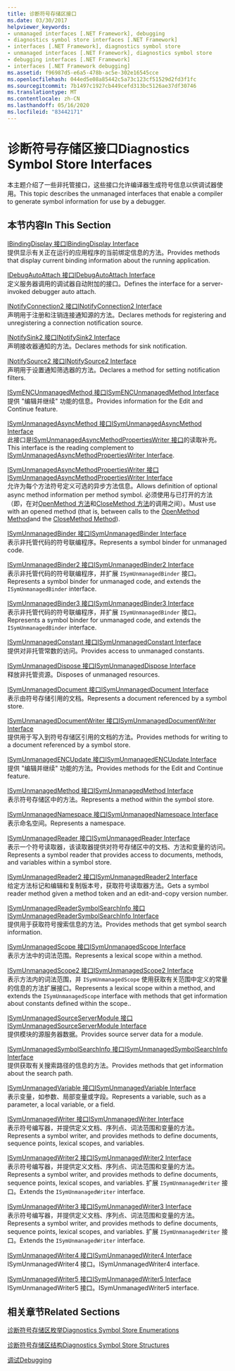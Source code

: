 ```yaml
---
title: 诊断符号存储区接口
ms.date: 03/30/2017
helpviewer_keywords:
- unmanaged interfaces [.NET Framework], debugging
- diagnostics symbol store interfaces [.NET Framework]
- interfaces [.NET Framework], diagnostics symbol store
- unmanaged interfaces [.NET Framework], diagnostics symbol store
- debugging interfaces [.NET Framework]
- interfaces [.NET Framework debugging]
ms.assetid: f96987d5-e6a5-478b-ac5e-302e16545cce
ms.openlocfilehash: 044ed5e08a85442c5a73c123cf51529d2fd3f1fc
ms.sourcegitcommit: 7b1497c1927cb449cefd313bc5126ae37df30746
ms.translationtype: MT
ms.contentlocale: zh-CN
ms.lasthandoff: 05/16/2020
ms.locfileid: "83442171"
---
```

# <a name="diagnostics-symbol-store-interfaces"></a><span data-ttu-id="46dbb-102">诊断符号存储区接口</span><span class="sxs-lookup"><span data-stu-id="46dbb-102">Diagnostics Symbol Store Interfaces</span></span>
<span data-ttu-id="46dbb-103">本主题介绍了一些非托管接口，这些接口允许编译器生成符号信息以供调试器使用。</span><span class="sxs-lookup"><span data-stu-id="46dbb-103">This topic describes the unmanaged interfaces that enable a compiler to generate symbol information for use by a debugger.</span></span>  
  
## <a name="in-this-section"></a><span data-ttu-id="46dbb-104">本节内容</span><span class="sxs-lookup"><span data-stu-id="46dbb-104">In This Section</span></span>  
 [<span data-ttu-id="46dbb-105">IBindingDisplay 接口</span><span class="sxs-lookup"><span data-stu-id="46dbb-105">IBindingDisplay Interface</span></span>](ibindingdisplay-interface.md)  
 <span data-ttu-id="46dbb-106">提供显示有关正在运行的应用程序的当前绑定信息的方法。</span><span class="sxs-lookup"><span data-stu-id="46dbb-106">Provides methods that display current binding information about the running application.</span></span>  
  
 [<span data-ttu-id="46dbb-107">IDebugAutoAttach 接口</span><span class="sxs-lookup"><span data-stu-id="46dbb-107">IDebugAutoAttach Interface</span></span>](idebugautoattach-interface.md)  
 <span data-ttu-id="46dbb-108">定义服务器调用的调试器自动附加的接口。</span><span class="sxs-lookup"><span data-stu-id="46dbb-108">Defines the interface for a server-invoked debugger auto attach.</span></span>  
  
 [<span data-ttu-id="46dbb-109">INotifyConnection2 接口</span><span class="sxs-lookup"><span data-stu-id="46dbb-109">INotifyConnection2 Interface</span></span>](inotifyconnection2-interface.md)  
 <span data-ttu-id="46dbb-110">声明用于注册和注销连接通知源的方法。</span><span class="sxs-lookup"><span data-stu-id="46dbb-110">Declares methods for registering and unregistering a connection notification source.</span></span>  
  
 [<span data-ttu-id="46dbb-111">INotifySink2 接口</span><span class="sxs-lookup"><span data-stu-id="46dbb-111">INotifySink2 Interface</span></span>](inotifysink2-interface.md)  
 <span data-ttu-id="46dbb-112">声明接收器通知的方法。</span><span class="sxs-lookup"><span data-stu-id="46dbb-112">Declares methods for sink notification.</span></span>  
  
 [<span data-ttu-id="46dbb-113">INotifySource2 接口</span><span class="sxs-lookup"><span data-stu-id="46dbb-113">INotifySource2 Interface</span></span>](inotifysource2-interface.md)  
 <span data-ttu-id="46dbb-114">声明用于设置通知筛选器的方法。</span><span class="sxs-lookup"><span data-stu-id="46dbb-114">Declares a method for setting notification filters.</span></span>  
  
 [<span data-ttu-id="46dbb-115">ISymENCUnmanagedMethod 接口</span><span class="sxs-lookup"><span data-stu-id="46dbb-115">ISymENCUnmanagedMethod Interface</span></span>](isymencunmanagedmethod-interface.md)  
 <span data-ttu-id="46dbb-116">提供 "编辑并继续" 功能的信息。</span><span class="sxs-lookup"><span data-stu-id="46dbb-116">Provides information for the Edit and Continue feature.</span></span>  
  
 [<span data-ttu-id="46dbb-117">ISymUnmanagedAsyncMethod 接口</span><span class="sxs-lookup"><span data-stu-id="46dbb-117">ISymUnmanagedAsyncMethod Interface</span></span>](isymunmanagedasyncmethod-interface.md)  
 <span data-ttu-id="46dbb-118">此接口是[ISymUnmanagedAsyncMethodPropertiesWriter 接口](isymunmanagedasyncmethodpropertieswriter-interface.md)的读取补充。</span><span class="sxs-lookup"><span data-stu-id="46dbb-118">This interface is the reading complement to [ISymUnmanagedAsyncMethodPropertiesWriter Interface](isymunmanagedasyncmethodpropertieswriter-interface.md).</span></span>  
  
 [<span data-ttu-id="46dbb-119">ISymUnmanagedAsyncMethodPropertiesWriter 接口</span><span class="sxs-lookup"><span data-stu-id="46dbb-119">ISymUnmanagedAsyncMethodPropertiesWriter Interface</span></span>](isymunmanagedasyncmethodpropertieswriter-interface.md)  
 <span data-ttu-id="46dbb-120">允许为每个方法符号定义可选的异步方法信息。</span><span class="sxs-lookup"><span data-stu-id="46dbb-120">Allows definition of optional async method information per method symbol.</span></span> <span data-ttu-id="46dbb-121">必须使用与已打开的方法（即，在对[OpenMethod 方法](../../../../docs/framework/unmanaged-api/diagnostics/isymunmanagedwriter-openmethod-method.md)和[CloseMethod 方法](isymunmanagedwriter-closemethod-method.md)的调用之间）。</span><span class="sxs-lookup"><span data-stu-id="46dbb-121">Must use with an opened method (that is, between calls to the [OpenMethod Method](../../../../docs/framework/unmanaged-api/diagnostics/isymunmanagedwriter-openmethod-method.md)and the [CloseMethod Method](isymunmanagedwriter-closemethod-method.md)).</span></span>  
  
 [<span data-ttu-id="46dbb-122">ISymUnmanagedBinder 接口</span><span class="sxs-lookup"><span data-stu-id="46dbb-122">ISymUnmanagedBinder Interface</span></span>](isymunmanagedbinder-interface.md)  
 <span data-ttu-id="46dbb-123">表示非托管代码的符号联编程序。</span><span class="sxs-lookup"><span data-stu-id="46dbb-123">Represents a symbol binder for unmanaged code.</span></span>  
  
 [<span data-ttu-id="46dbb-124">ISymUnmanagedBinder2 接口</span><span class="sxs-lookup"><span data-stu-id="46dbb-124">ISymUnmanagedBinder2 Interface</span></span>](isymunmanagedbinder2-interface.md)  
 <span data-ttu-id="46dbb-125">表示非托管代码的符号联编程序，并扩展 `ISymUnmanagedBinder` 接口。</span><span class="sxs-lookup"><span data-stu-id="46dbb-125">Represents a symbol binder for unmanaged code, and extends the `ISymUnmanagedBinder` interface.</span></span>  
  
 [<span data-ttu-id="46dbb-126">ISymUnmanagedBinder3 接口</span><span class="sxs-lookup"><span data-stu-id="46dbb-126">ISymUnmanagedBinder3 Interface</span></span>](isymunmanagedbinder3-interface.md)  
 <span data-ttu-id="46dbb-127">表示非托管代码的符号联编程序，并扩展 `ISymUnmanagedBinder` 接口。</span><span class="sxs-lookup"><span data-stu-id="46dbb-127">Represents a symbol binder for unmanaged code, and extends the `ISymUnmanagedBinder` interface.</span></span>  
  
 [<span data-ttu-id="46dbb-128">ISymUnmanagedConstant 接口</span><span class="sxs-lookup"><span data-stu-id="46dbb-128">ISymUnmanagedConstant Interface</span></span>](isymunmanagedconstant-interface.md)  
 <span data-ttu-id="46dbb-129">提供对非托管常数的访问。</span><span class="sxs-lookup"><span data-stu-id="46dbb-129">Provides access to unmanaged constants.</span></span>  
  
 [<span data-ttu-id="46dbb-130">ISymUnmanagedDispose 接口</span><span class="sxs-lookup"><span data-stu-id="46dbb-130">ISymUnmanagedDispose Interface</span></span>](isymunmanageddispose-interface.md)  
 <span data-ttu-id="46dbb-131">释放非托管资源。</span><span class="sxs-lookup"><span data-stu-id="46dbb-131">Disposes of unmanaged resources.</span></span>  
  
 [<span data-ttu-id="46dbb-132">ISymUnmanagedDocument 接口</span><span class="sxs-lookup"><span data-stu-id="46dbb-132">ISymUnmanagedDocument Interface</span></span>](isymunmanageddocument-interface.md)  
 <span data-ttu-id="46dbb-133">表示由符号存储引用的文档。</span><span class="sxs-lookup"><span data-stu-id="46dbb-133">Represents a document referenced by a symbol store.</span></span>  
  
 [<span data-ttu-id="46dbb-134">ISymUnmanagedDocumentWriter 接口</span><span class="sxs-lookup"><span data-stu-id="46dbb-134">ISymUnmanagedDocumentWriter Interface</span></span>](isymunmanageddocumentwriter-interface.md)  
 <span data-ttu-id="46dbb-135">提供用于写入到符号存储区引用的文档的方法。</span><span class="sxs-lookup"><span data-stu-id="46dbb-135">Provides methods for writing to a document referenced by a symbol store.</span></span>  
  
 [<span data-ttu-id="46dbb-136">ISymUnmanagedENCUpdate 接口</span><span class="sxs-lookup"><span data-stu-id="46dbb-136">ISymUnmanagedENCUpdate Interface</span></span>](isymunmanagedencupdate-interface.md)  
 <span data-ttu-id="46dbb-137">提供 "编辑并继续" 功能的方法。</span><span class="sxs-lookup"><span data-stu-id="46dbb-137">Provides methods for the Edit and Continue feature.</span></span>  
  
 [<span data-ttu-id="46dbb-138">ISymUnmanagedMethod 接口</span><span class="sxs-lookup"><span data-stu-id="46dbb-138">ISymUnmanagedMethod Interface</span></span>](isymunmanagedmethod-interface.md)  
 <span data-ttu-id="46dbb-139">表示符号存储区中的方法。</span><span class="sxs-lookup"><span data-stu-id="46dbb-139">Represents a method within the symbol store.</span></span>  
  
 [<span data-ttu-id="46dbb-140">ISymUnmanagedNamespace 接口</span><span class="sxs-lookup"><span data-stu-id="46dbb-140">ISymUnmanagedNamespace Interface</span></span>](isymunmanagednamespace-interface.md)  
 <span data-ttu-id="46dbb-141">表示命名空间。</span><span class="sxs-lookup"><span data-stu-id="46dbb-141">Represents a namespace.</span></span>  
  
 [<span data-ttu-id="46dbb-142">ISymUnmanagedReader 接口</span><span class="sxs-lookup"><span data-stu-id="46dbb-142">ISymUnmanagedReader Interface</span></span>](isymunmanagedreader-interface.md)  
 <span data-ttu-id="46dbb-143">表示一个符号读取器，该读取器提供对符号存储区中的文档、方法和变量的访问。</span><span class="sxs-lookup"><span data-stu-id="46dbb-143">Represents a symbol reader that provides access to documents, methods, and variables within a symbol store.</span></span>  
  
 [<span data-ttu-id="46dbb-144">ISymUnmanagedReader2 接口</span><span class="sxs-lookup"><span data-stu-id="46dbb-144">ISymUnmanagedReader2 Interface</span></span>](isymunmanagedreader2-interface.md)  
 <span data-ttu-id="46dbb-145">给定方法标记和编辑和复制版本号，获取符号读取器方法。</span><span class="sxs-lookup"><span data-stu-id="46dbb-145">Gets a symbol reader method given a method token and an edit-and-copy version number.</span></span>  
  
 [<span data-ttu-id="46dbb-146">ISymUnmanagedReaderSymbolSearchInfo 接口</span><span class="sxs-lookup"><span data-stu-id="46dbb-146">ISymUnmanagedReaderSymbolSearchInfo Interface</span></span>](isymunmanagedreadersymbolsearchinfo-interface.md)  
 <span data-ttu-id="46dbb-147">提供用于获取符号搜索信息的方法。</span><span class="sxs-lookup"><span data-stu-id="46dbb-147">Provides methods that get symbol search information.</span></span>  
  
 [<span data-ttu-id="46dbb-148">ISymUnmanagedScope 接口</span><span class="sxs-lookup"><span data-stu-id="46dbb-148">ISymUnmanagedScope Interface</span></span>](isymunmanagedscope-interface.md)  
 <span data-ttu-id="46dbb-149">表示方法中的词法范围。</span><span class="sxs-lookup"><span data-stu-id="46dbb-149">Represents a lexical scope within a method.</span></span>  
  
 [<span data-ttu-id="46dbb-150">ISymUnmanagedScope2 接口</span><span class="sxs-lookup"><span data-stu-id="46dbb-150">ISymUnmanagedScope2 Interface</span></span>](isymunmanagedscope2-interface.md)  
 <span data-ttu-id="46dbb-151">表示方法内的词法范围，并 `ISymUnmanagedScope` 使用获取有关范围中定义的常量的信息的方法扩展接口。</span><span class="sxs-lookup"><span data-stu-id="46dbb-151">Represents a lexical scope within a method, and extends the `ISymUnmanagedScope` interface with methods that get information about constants defined within the scope..</span></span>  
  
 [<span data-ttu-id="46dbb-152">ISymUnmanagedSourceServerModule 接口</span><span class="sxs-lookup"><span data-stu-id="46dbb-152">ISymUnmanagedSourceServerModule Interface</span></span>](isymunmanagedsourceservermodule-interface.md)  
 <span data-ttu-id="46dbb-153">提供模块的源服务器数据。</span><span class="sxs-lookup"><span data-stu-id="46dbb-153">Provides source server data for a module.</span></span>  
  
 [<span data-ttu-id="46dbb-154">ISymUnmanagedSymbolSearchInfo 接口</span><span class="sxs-lookup"><span data-stu-id="46dbb-154">ISymUnmanagedSymbolSearchInfo Interface</span></span>](isymunmanagedsymbolsearchinfo-interface.md)  
 <span data-ttu-id="46dbb-155">提供获取有关搜索路径的信息的方法。</span><span class="sxs-lookup"><span data-stu-id="46dbb-155">Provides methods that get information about the search path.</span></span>  
  
 [<span data-ttu-id="46dbb-156">ISymUnmanagedVariable 接口</span><span class="sxs-lookup"><span data-stu-id="46dbb-156">ISymUnmanagedVariable Interface</span></span>](isymunmanagedvariable-interface.md)  
 <span data-ttu-id="46dbb-157">表示变量，如参数、局部变量或字段。</span><span class="sxs-lookup"><span data-stu-id="46dbb-157">Represents a variable, such as a parameter, a local variable, or a field.</span></span>  
  
 [<span data-ttu-id="46dbb-158">ISymUnmanagedWriter 接口</span><span class="sxs-lookup"><span data-stu-id="46dbb-158">ISymUnmanagedWriter Interface</span></span>](isymunmanagedwriter-interface.md)  
 <span data-ttu-id="46dbb-159">表示符号编写器，并提供定义文档、序列点、词法范围和变量的方法。</span><span class="sxs-lookup"><span data-stu-id="46dbb-159">Represents a symbol writer, and provides methods to define documents, sequence points, lexical scopes, and variables.</span></span>  
  
 [<span data-ttu-id="46dbb-160">ISymUnmanagedWriter2 接口</span><span class="sxs-lookup"><span data-stu-id="46dbb-160">ISymUnmanagedWriter2 Interface</span></span>](isymunmanagedwriter2-interface.md)  
 <span data-ttu-id="46dbb-161">表示符号编写器，并提供定义文档、序列点、词法范围和变量的方法。</span><span class="sxs-lookup"><span data-stu-id="46dbb-161">Represents a symbol writer, and provides methods to define documents, sequence points, lexical scopes, and variables.</span></span> <span data-ttu-id="46dbb-162">扩展 `ISymUnmanagedWriter` 接口。</span><span class="sxs-lookup"><span data-stu-id="46dbb-162">Extends the `ISymUnmanagedWriter` interface.</span></span>  
  
 [<span data-ttu-id="46dbb-163">ISymUnmanagedWriter3 接口</span><span class="sxs-lookup"><span data-stu-id="46dbb-163">ISymUnmanagedWriter3 Interface</span></span>](isymunmanagedwriter3-interface.md)  
 <span data-ttu-id="46dbb-164">表示符号编写器，并提供定义文档、序列点、词法范围和变量的方法。</span><span class="sxs-lookup"><span data-stu-id="46dbb-164">Represents a symbol writer, and provides methods to define documents, sequence points, lexical scopes, and variables.</span></span> <span data-ttu-id="46dbb-165">扩展 `ISymUnmanagedWriter` 接口。</span><span class="sxs-lookup"><span data-stu-id="46dbb-165">Extends the `ISymUnmanagedWriter` interface.</span></span>  
  
 [<span data-ttu-id="46dbb-166">ISymUnmanagedWriter4 接口</span><span class="sxs-lookup"><span data-stu-id="46dbb-166">ISymUnmanagedWriter4 Interface</span></span>](isymunmanagedwriter4-interface.md)  
 <span data-ttu-id="46dbb-167">ISymUnmanagedWriter4 接口。</span><span class="sxs-lookup"><span data-stu-id="46dbb-167">ISymUnmanagedWriter4 interface.</span></span>  
  
 [<span data-ttu-id="46dbb-168">ISymUnmanagedWriter5 接口</span><span class="sxs-lookup"><span data-stu-id="46dbb-168">ISymUnmanagedWriter5 Interface</span></span>](isymunmanagedwriter5-interface.md)  
 <span data-ttu-id="46dbb-169">ISymUnmanagedWriter5 接口。</span><span class="sxs-lookup"><span data-stu-id="46dbb-169">ISymUnmanagedWriter5 interface.</span></span>  
  
## <a name="related-sections"></a><span data-ttu-id="46dbb-170">相关章节</span><span class="sxs-lookup"><span data-stu-id="46dbb-170">Related Sections</span></span>  
 [<span data-ttu-id="46dbb-171">诊断符号存储区枚举</span><span class="sxs-lookup"><span data-stu-id="46dbb-171">Diagnostics Symbol Store Enumerations</span></span>](diagnostics-symbol-store-enumerations.md)  
  
 [<span data-ttu-id="46dbb-172">诊断符号存储区结构</span><span class="sxs-lookup"><span data-stu-id="46dbb-172">Diagnostics Symbol Store Structures</span></span>](diagnostics-symbol-store-structures.md)  
  
 [<span data-ttu-id="46dbb-173">调试</span><span class="sxs-lookup"><span data-stu-id="46dbb-173">Debugging</span></span>](../debugging/index.md)
